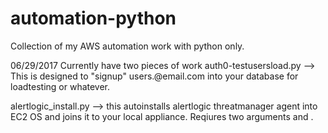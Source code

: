 # automation-python
Collection of my AWS automation work with python only.


06/29/2017
Currently have two pieces of work auth0-testusersload.py --> This is designed to "signup" users.<number>@email.com into your database for loadtesting or whatever.

alertlogic_install.py --> this autoinstalls alertlogic threatmanager agent into EC2 OS and joins it to your local appliance. Reqiures two arguments <Unique Key> and <Appliance IP>.
